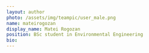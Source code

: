 ```yaml
---
layout: author
photo: /assets/img/teampic/user_male.png 
name: mateirogozan
display_name: Matei Rogozan
position: BSc student in Environmental Engineering
bio:
---
```


